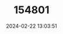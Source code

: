---
title: "154801"
category: "Talismania mekistonema"
draft: false
date: 2024-02-22 13:03:51
languages:
  English: ["Threadfin Slickhead", "Threadfin Smooth-head"]
---